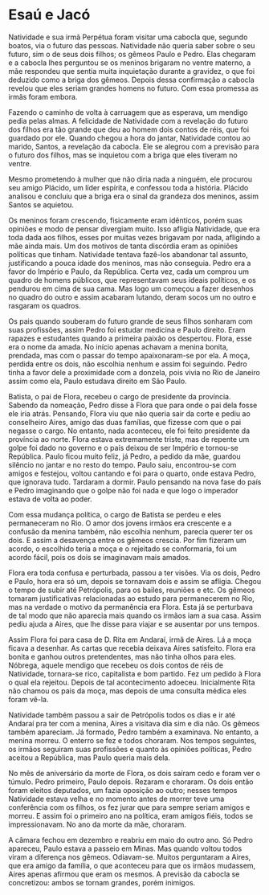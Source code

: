 # Esaú e Jacó

Natividade e sua irmã Perpétua foram visitar uma cabocla que, segundo boatos, via o futuro das pessoas. Natividade não queria saber sobre o seu futuro, sim o de seus dois filhos; os gêmeos Paulo e Pedro. Elas chegaram e a cabocla lhes perguntou se os meninos brigaram no ventre materno, a mãe respondeu que sentia muita inquietação durante a gravidez, o que foi deduzido como a briga dos gêmeos. Depois dessa confirmação a cabocla revelou que eles seriam grandes homens no futuro. Com essa promessa as irmãs foram embora.

Fazendo o caminho de volta à carruagem que as esperava, um mendigo pedia pelas almas. A felicidade de Natividade com a revelação do futuro dos filhos era tão grande que deu ao homem dois contos de réis, que foi guardado por ele. Quando chegou a hora do jantar, Natividade contou ao marido, Santos, a revelação da cabocla. Ele se alegrou com a previsão para o futuro dos filhos, mas se inquietou com a briga que eles tiveram no ventre.

Mesmo prometendo à mulher que não diria nada a ninguém, ele procurou seu amigo Plácido, um líder espírita, e confessou toda a história. Plácido analisou e concluiu que a briga era o sinal da grandeza dos meninos, assim Santos se aquietou.

Os meninos foram crescendo, fisicamente eram idênticos, porém suas opiniões e modo de pensar divergiam muito. Isso afligia Natividade, que era toda dada aos filhos, esses por muitas vezes brigavam por nada, afligindo a mãe ainda mais. Um dos motivos de tanta discórdia eram as opiniões políticas que tinham. Natividade tentava fazê-los abandonar tal assunto, justificando a pouca idade dos meninos, mas não conseguia.
Pedro era a favor do Império e Paulo, da República. Certa vez, cada um comprou um quadro de homens públicos, que representavam seus ideais políticos, e os pendurou em cima de sua cama. Mas logo um começou a fazer desenhos no quadro do outro e assim acabaram lutando, deram socos um no outro e rasgaram os quadros.

Os pais quando souberam do futuro grande de seus filhos sonharam com suas profissões, assim Pedro foi estudar medicina e Paulo direito. Eram rapazes e estudantes quando a primeira paixão os despertou. Flora, esse era o nome da amada. No início apenas achavam a menina bonita, prendada, mas com o passar do tempo apaixonaram-se por ela. A moça, perdida entre os dois, não escolhia nenhum e assim foi seguindo. Pedro tinha a favor dele a proximidade com a donzela, pois vivia no Rio de Janeiro assim como ela, Paulo estudava direito em São Paulo.

Batista, o pai de Flora, recebeu o cargo de presidente da província. Sabendo da nomeação, Pedro disse à Flora que para onde o pai dela fosse ele iria atrás. Pensando, Flora viu que não queria sair da corte e pediu ao conselheiro Aires, amigo das duas famílias, que fizesse com que o pai negasse o cargo. No entanto, nada aconteceu, ele foi feito presidente da província ao norte.
Flora estava extremamente triste, mas de repente um golpe foi dado no governo e o país deixou de ser Império e tornou-se República. Paulo ficou muito feliz, já Pedro, a pedido da mãe, guardou silêncio no jantar e no resto do tempo. Paulo saiu, encontrou-se com amigos e festejou, voltou cantando e foi para o quarto, onde estava Pedro, que ignorava tudo. Tardaram a dormir. Paulo pensando na nova fase do país e Pedro imaginando que o golpe não foi nada e que logo o imperador estava de volta ao poder.

Com essa mudança política, o cargo de Batista se perdeu e eles permaneceram no Rio. O amor dos jovens irmãos era crescente e a confusão da menina também, não escolhia nenhum, parecia querer ter os dois. E assim a desavença entre os gêmeos crescia. Por fim fizeram um acordo, o escolhido teria a moça e o rejeitado se conformaria, foi um acordo fácil, pois os dois se imaginavam mais amados.

Flora era toda confusa e perturbada, passou a ter visões. Via os dois, Pedro e Paulo, hora era só um, depois se tornavam dois e assim se afligia. Chegou o tempo de subir até Petrópolis, para os bailes, reuniões e etc. Os gêmeos tomaram justificativas relacionadas ao estudo para permanecerem no Rio, mas na verdade o motivo da permanência era Flora. Esta já se perturbava de tal modo que não aparecia mais quando os irmãos iam a sua casa. Assim pediu ajuda a Aires, que lhe disse para viajar e se ausentar por uns tempos.

Assim Flora foi para casa de D. Rita em Andaraí, irmã de Aires. Lá a moça ficava a desenhar. As cartas que recebia deixava Aires satisfeito. Flora era bonita e ganhou outros pretendentes, mas não tinha olhos para eles. Nóbrega, aquele mendigo que recebeu os dois contos de réis de Natividade, tornara-se rico, capitalista e bom partido. Fez um pedido à Flora o qual ela rejeitou. Depois de tal acontecimento adoeceu. Inicialmente Rita não chamou os pais da moça, mas depois de uma consulta médica eles foram vê-la.

Natividade também passou a sair de Petrópolis todos os dias e ir até Andaraí pra ter com a menina, Aires a visitava dia sim e dia não. Os gêmeos também apareciam. Já formado, Pedro também a examinava. No entanto, a menina morreu. O enterro se fez e todos choraram.
Nos tempos seguintes, os irmãos seguiram suas profissões e quanto às opiniões políticas, Pedro aceitou a República, mas Paulo queria mais dela.

No mês de aniversário da morte de Flora, os dois saíram cedo e foram ver o túmulo. Pedro primeiro, Paulo depois. Rezaram e choraram. Os dois então foram eleitos deputados, um fazia oposição ao outro; nesses tempos Natividade estava velha e no momento antes de morrer teve uma conferência com os filhos, os fez jurar que para sempre seriam amigos e morreu. E assim foi o primeiro ano na política, eram amigos fiéis, todos se impressionavam. No ano da morte da mãe, choraram.

A câmara fechou em dezembro e reabriu em maio do outro ano. Só Pedro apareceu, Paulo estava a passeio em Minas. Mas quando voltou todos viram a diferença nos gêmeos. Odiavam-se. Muitos perguntaram a Aires, que era amigo da família, o que aconteceu para que os irmãos mudassem, Aires apenas afirmou que eram os mesmos.
A previsão da cabocla se concretizou: ambos se tornam grandes, porém inimigos.